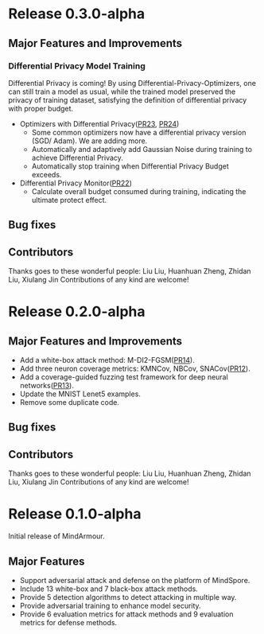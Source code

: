 # Release 0.3.0-alpha

## Major Features and Improvements

### Differential Privacy Model Training

Differential Privacy is coming! By using Differential-Privacy-Optimizers, one can still train a model as usual, while the trained model preserved the privacy of training dataset, satisfying the definition of
differential privacy with proper budget.
* Optimizers with Differential Privacy([PR23](https://gitee.com/mindspore/mindarmour/pulls/23), [PR24](https://gitee.com/mindspore/mindarmour/pulls/24))
    * Some common optimizers now have a differential privacy version (SGD/
    Adam). We are adding more.
    * Automatically and adaptively add Gaussian Noise during training to achieve Differential Privacy.
    * Automatically stop training when Differential Privacy Budget exceeds.
* Differential Privacy Monitor([PR22](https://gitee.com/mindspore/mindarmour/pulls/22))
    * Calculate overall budget consumed during training, indicating the ultimate protect effect.
## Bug fixes
## Contributors
Thanks goes to these wonderful people: 
Liu Liu, Huanhuan Zheng, Zhidan Liu, Xiulang Jin
Contributions of any kind are welcome!

# Release 0.2.0-alpha
## Major Features and Improvements
- Add a white-box attack method: M-DI2-FGSM([PR14](https://gitee.com/mindspore/mindarmour/pulls/14)).
- Add three neuron coverage metrics: KMNCov, NBCov, SNACov([PR12](https://gitee.com/mindspore/mindarmour/pulls/12)).
- Add a coverage-guided fuzzing test framework for deep neural networks([PR13](https://gitee.com/mindspore/mindarmour/pulls/13)).
- Update the MNIST Lenet5 examples.
- Remove some duplicate code.

## Bug fixes
## Contributors
Thanks goes to these wonderful people:
Liu Liu, Huanhuan Zheng, Zhidan Liu, Xiulang Jin
Contributions of any kind are welcome!

# Release 0.1.0-alpha

Initial release of MindArmour.

## Major Features

- Support adversarial attack and defense on the platform of MindSpore.
- Include 13 white-box and 7 black-box attack methods.
- Provide 5 detection algorithms to detect attacking in multiple way.
- Provide adversarial training to enhance model security.
- Provide 6 evaluation metrics for attack methods and 9 evaluation metrics for defense methods.
